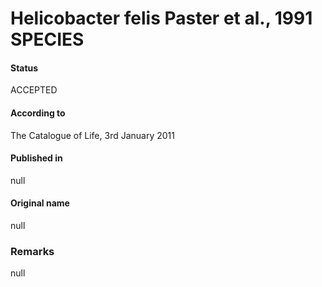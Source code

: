 # Helicobacter felis Paster et al., 1991 SPECIES

#### Status
ACCEPTED

#### According to
The Catalogue of Life, 3rd January 2011

#### Published in
null

#### Original name
null

### Remarks
null